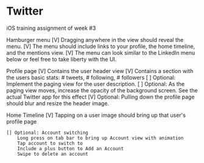 # Twitter
iOS training assignment of week #3


Hamburger menu
    [V] Dragging anywhere in the view should reveal the menu.
    [V] The menu should include links to your profile, the home timeline, and the mentions view.
    [V] The menu can look similar to the LinkedIn menu below or feel free to take liberty with the UI.
    
Profile page
    [V] Contains the user header view
    [V] Contains a section with the users basic stats: # tweets, # following, # followers
    [ ] Optional: Implement the paging view for the user description.
    [ ] Optional: As the paging view moves, increase the opacity of the background screen. See the actual Twitter app for this effect
    [V] Optional: Pulling down the profile page should blur and resize the header image.
    
Home Timeline
    [V] Tapping on a user image should bring up that user's profile page
    
    [] Optional: Account switching
        Long press on tab bar to bring up Account view with animation
        Tap account to switch to
        Include a plus button to Add an Account
        Swipe to delete an account

